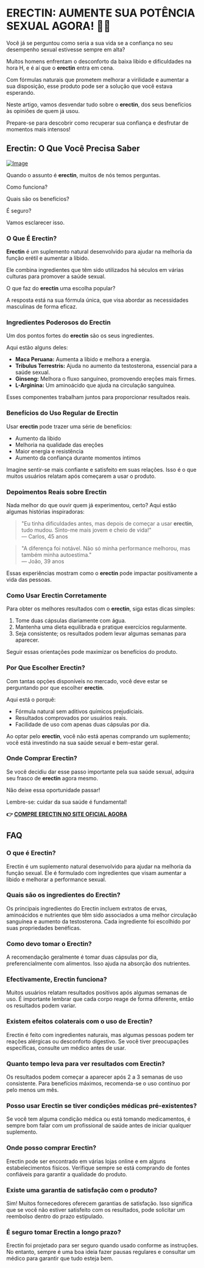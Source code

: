 # ERECTIN: AUMENTE SUA POTÊNCIA SEXUAL AGORA! 💪🔥

Você já se perguntou como seria a sua vida se a confiança no seu desempenho sexual estivesse sempre em alta? 

Muitos homens enfrentam o desconforto da baixa libido e dificuldades na hora H, e é aí que o **erectin** entra em cena. 

Com fórmulas naturais que prometem melhorar a virilidade e aumentar a sua disposição, esse produto pode ser a solução que você estava esperando. 

Neste artigo, vamos desvendar tudo sobre o **erectin**, dos seus benefícios às opiniões de quem já usou. 

Prepare-se para descobrir como recuperar sua confiança e desfrutar de momentos mais intensos!

## Erectin: O Que Você Precisa Saber

[![Image](https://www2.sellhealth.com/256/erectin_28_1.jpg)](https://gchaffi.com/gZMxJ8Vm)

Quando o assunto é **erectin**, muitos de nós temos perguntas. 

Como funciona?

Quais são os benefícios?

É seguro?

Vamos esclarecer isso.

### O Que É Erectin?

**Erectin** é um suplemento natural desenvolvido para ajudar na melhoria da função erétil e aumentar a libido. 

Ele combina ingredientes que têm sido utilizados há séculos em várias culturas para promover a saúde sexual.

O que faz do **erectin** uma escolha popular? 

A resposta está na sua fórmula única, que visa abordar as necessidades masculinas de forma eficaz.

### Ingredientes Poderosos do Erectin

Um dos pontos fortes do **erectin** são os seus ingredientes. 

Aqui estão alguns deles:

- **Maca Peruana:** Aumenta a libido e melhora a energia.
- **Tribulus Terrestris:** Ajuda no aumento da testosterona, essencial para a saúde sexual.
- **Ginseng:** Melhora o fluxo sanguíneo, promovendo ereções mais firmes.
- **L-Arginina:** Um aminoácido que ajuda na circulação sanguínea.

Esses componentes trabalham juntos para proporcionar resultados reais.

### Benefícios do Uso Regular de Erectin

Usar **erectin** pode trazer uma série de benefícios:

- Aumento da libido
- Melhoria na qualidade das ereções
- Maior energia e resistência
- Aumento da confiança durante momentos íntimos

Imagine sentir-se mais confiante e satisfeito em suas relações. Isso é o que muitos usuários relatam após começarem a usar o produto.

### Depoimentos Reais sobre Erectin

Nada melhor do que ouvir quem já experimentou, certo? Aqui estão algumas histórias inspiradoras:

> "Eu tinha dificuldades antes, mas depois de começar a usar **erectin**, tudo mudou. Sinto-me mais jovem e cheio de vida!"  
> — Carlos, 45 anos

> "A diferença foi notável. Não só minha performance melhorou, mas também minha autoestima."  
> — João, 39 anos

Essas experiências mostram como o **erectin** pode impactar positivamente a vida das pessoas.

### Como Usar Erectin Corretamente

Para obter os melhores resultados com o **erectin**, siga estas dicas simples:

1. Tome duas cápsulas diariamente com água.
2. Mantenha uma dieta equilibrada e pratique exercícios regularmente.
3. Seja consistente; os resultados podem levar algumas semanas para aparecer.

Seguir essas orientações pode maximizar os benefícios do produto.

### Por Que Escolher Erectin?

Com tantas opções disponíveis no mercado, você deve estar se perguntando por que escolher **erectin**. 

Aqui está o porquê:

- Fórmula natural sem aditivos químicos prejudiciais.
- Resultados comprovados por usuários reais.
- Facilidade de uso com apenas duas cápsulas por dia.

Ao optar pelo **erectin**, você não está apenas comprando um suplemento; você está investindo na sua saúde sexual e bem-estar geral.

### Onde Comprar Erectin?

Se você decidiu dar esse passo importante pela sua saúde sexual, adquira seu frasco de **erectin** agora mesmo. 

Não deixe essa oportunidade passar!

Lembre-se: cuidar da sua saúde é fundamental!



**👉 [COMPRE ERECTIN NO SITE OFICIAL AGORA](https://gchaffi.com/gZMxJ8Vm)**

## FAQ

### O que é Erectin?
Erectin é um suplemento natural desenvolvido para ajudar na melhoria da função sexual. Ele é formulado com ingredientes que visam aumentar a libido e melhorar a performance sexual.

### Quais são os ingredientes do Erectin?
Os principais ingredientes do Erectin incluem extratos de ervas, aminoácidos e nutrientes que têm sido associados a uma melhor circulação sanguínea e aumento da testosterona. Cada ingrediente foi escolhido por suas propriedades benéficas.

### Como devo tomar o Erectin?
A recomendação geralmente é tomar duas cápsulas por dia, preferencialmente com alimentos. Isso ajuda na absorção dos nutrientes.

### Efectivamente, Erectin funciona?
Muitos usuários relatam resultados positivos após algumas semanas de uso. É importante lembrar que cada corpo reage de forma diferente, então os resultados podem variar.

### Existem efeitos colaterais com o uso de Erectin?
Erectin é feito com ingredientes naturais, mas algumas pessoas podem ter reações alérgicas ou desconforto digestivo. Se você tiver preocupações específicas, consulte um médico antes de usar.

### Quanto tempo leva para ver resultados com Erectin?
Os resultados podem começar a aparecer após 2 a 3 semanas de uso consistente. Para benefícios máximos, recomenda-se o uso contínuo por pelo menos um mês.

### Posso usar Erectin se tiver condições médicas pré-existentes?
Se você tem alguma condição médica ou está tomando medicamentos, é sempre bom falar com um profissional de saúde antes de iniciar qualquer suplemento.

### Onde posso comprar Erectin?
Erectin pode ser encontrado em várias lojas online e em alguns estabelecimentos físicos. Verifique sempre se está comprando de fontes confiáveis para garantir a qualidade do produto.

### Existe uma garantia de satisfação com o produto?
Sim! Muitos fornecedores oferecem garantias de satisfação. Isso significa que se você não estiver satisfeito com os resultados, pode solicitar um reembolso dentro do prazo estipulado.

### É seguro tomar Erectin a longo prazo?
Erectin foi projetado para ser seguro quando usado conforme as instruções. No entanto, sempre é uma boa ideia fazer pausas regulares e consultar um médico para garantir que tudo esteja bem.